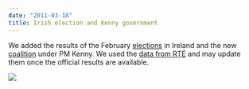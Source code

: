 ```yaml
---
date: "2011-03-18"
title: Irish election and Kenny government
---
```


We added the results of the February [elections](http://dev.parlgov.org/data/irl/election-parliament/2011-02-25/) in Ireland and the new [coalition](http://dev.parlgov.org/data/irl/cabinet-party/2011-03-09/) under PM Kenny. We used the [data from RTÉ](http://www.rte.ie/news/election2011/results/index.html) and may update them once the official results are available.

![](/images/parliament-european-union.jpg)
